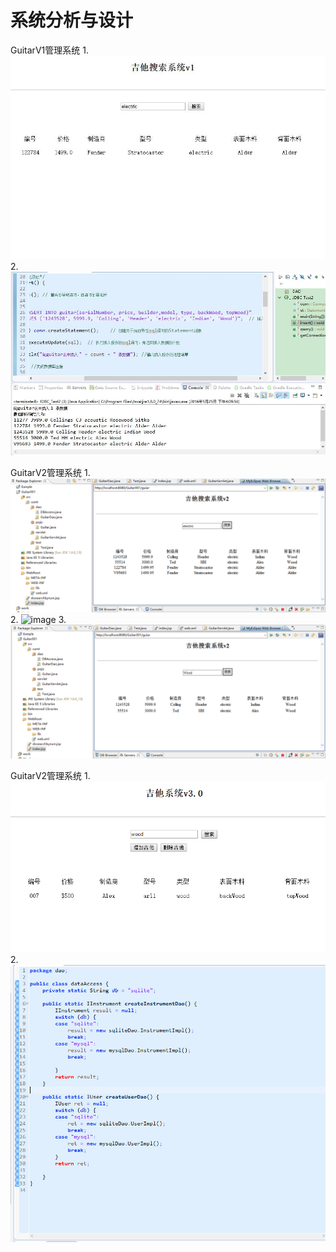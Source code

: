 # 系统分析与设计
GuitarV1管理系统
1.
![image](https://github.com/09133792/Guitar/blob/master/image/%E9%A1%B5%E9%9D%A2.jpg)
2.
![image](https://github.com/09133792/Guitar/blob/master/image/eclipse%E8%BF%90%E8%A1%8C.jpg)

GuitarV2管理系统
1.
![image](https://github.com/09133792/Guitar/blob/master/image/1.png)
2.
![image](https://github.com/09133792/Guitar/blob/master/image/2.png)
3.
![image](https://github.com/09133792/Guitar/blob/master/image/guitar2.png)

GuitarV2管理系统
1.
![image](https://github.com/09133792/Guitar/blob/master/image/a.png)
2.
![image](https://github.com/09133792/Guitar/blob/master/image/b.png)
